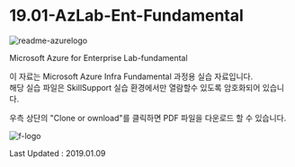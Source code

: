 # 19.01-AzLab-Ent-Fundamental
![readme-azurelogo](https://user-images.githubusercontent.com/46337910/50626681-f7d30180-0f72-11e9-99db-6f2b402cc897.jpg)

Microsoft Azure for Enterprise Lab-fundamental

이 자료는 Microsoft Azure Infra Fundamental 과정용 실습 자료입니다.<br>
해당 실습 파일은 SkillSupport 실습 환경에서만 열람할수 있도록 암호화되어 있습니다.

우측 상단의 "Clone or ownload"를 클릭하면 PDF 파일을 다운로드 할 수 있습니다. 

![f-logo](https://user-images.githubusercontent.com/46337910/50868299-2a0cb500-13f2-11e9-98ee-ad6b65d00af4.jpg)


Last Updated : 2019.01.09

